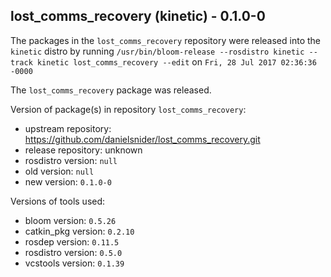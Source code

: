 ## lost_comms_recovery (kinetic) - 0.1.0-0

The packages in the `lost_comms_recovery` repository were released into the `kinetic` distro by running `/usr/bin/bloom-release --rosdistro kinetic --track kinetic lost_comms_recovery --edit` on `Fri, 28 Jul 2017 02:36:36 -0000`

The `lost_comms_recovery` package was released.

Version of package(s) in repository `lost_comms_recovery`:

- upstream repository: https://github.com/danielsnider/lost_comms_recovery.git
- release repository: unknown
- rosdistro version: `null`
- old version: `null`
- new version: `0.1.0-0`

Versions of tools used:

- bloom version: `0.5.26`
- catkin_pkg version: `0.2.10`
- rosdep version: `0.11.5`
- rosdistro version: `0.5.0`
- vcstools version: `0.1.39`


